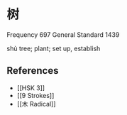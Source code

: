 # 树
Frequency 697
General Standard 1439

shù
tree; plant; set up, establish

## References
- [[HSK 3]]
- [[9 Strokes]]
- [[木 Radical]]